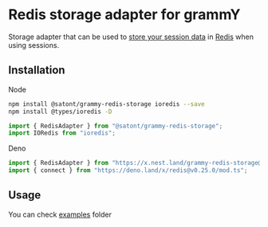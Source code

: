 # Redis storage adapter for grammY

Storage adapter that can be used to
[store your session data](https://grammy.dev/plugins/session.html) in
[Redis](https://redis.io/) when using sessions.

## Installation

Node

```bash
npm install @satont/grammy-redis-storage ioredis --save
npm install @types/ioredis -D
```

```ts
import { RedisAdapter } from "@satont/grammy-redis-storage";
import IORedis from "ioredis";
```

Deno

```ts
import { RedisAdapter } from "https://x.nest.land/grammy-redis-storage@1.1.1/src/mod.ts";
import { connect } from "https://deno.land/x/redis@v0.25.0/mod.ts";
```

## Usage

You can check
[examples](https://github.com/Satont/grammy-storages/tree/main/packages/redis/examples)
folder
